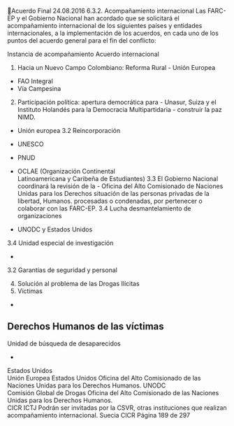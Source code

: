 Acuerdo Final 
24.08.2016 
6.3.2. Acompañamiento internacional 
Las FARC-EP y el Gobierno Nacional han acordado que se solicitará el acompañamiento internacional  de 
los siguientes países y entidades internacionales, a la implementación de los acuerdos, en cada uno de los 
puntos del acuerdo general para el fin del conflicto: 
 
Instancia de acompañamiento 
Acuerdo 
internacional 
1.  Hacia  un  Nuevo  Campo  Colombiano:  Reforma  Rural  - Unión Europea  
- FAO 
Integral  
- Vía Campesina 
2.  Participación  política:  apertura  democrática  para  - Unasur, Suiza y el Instituto Holandés 
para  la  Democracia  Multipartidaria  - 
construir la paz 
NIMD. 
- Unión europea 
3.2 Reincorporación 
- UNESCO 
- PNUD 
- OCLAE  (Organización  Continental  
Latinoamericana  y  Caribeña  de 
Estudiantes) 
3.3  El  Gobierno  Nacional  coordinará  la  revisión  de  la  - Oficina del Alto Comisionado de 
Naciones Unidas para los Derechos 
situación  de  las  personas  privadas  de  la  libertad, 
Humanos. 
procesadas  o  condenadas,  por  pertenecer  o  colaborar 
con las FARC-EP. 
3.4 Lucha desmantelamiento de organizaciones 

- UNODC y Estados Unidos  

3.4 Unidad especial de investigación 

-

3.2 Garantías de seguridad y personal 

4. Solución al problema de las Drogas Ilícitas 
5. Víctimas  

-

Derechos Humanos de las víctimas 
-

Unidad de búsqueda de desaparecidos  

-

Estados Unidos  
Unión Europea 
Estados Unidos 
Oficina del Alto Comisionado de las 
Naciones Unidas para los Derechos 
Humanos. 
UNODC  
Comisión Global de Drogas 
Oficina  del  Alto  Comisionado  de  las 
Naciones  Unidas  para  los  Derechos 
Humanos.  
CICR 
ICTJ 
Podrán  ser  invitadas  por  la  CSVR, 
otras  instituciones  que  realizan 
acompañamiento internacional. 
Suecia 
CICR 
Página 189 de 297 

 

